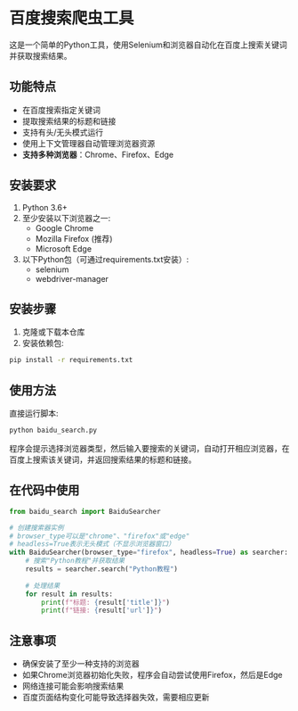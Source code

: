 # 百度搜索爬虫工具

这是一个简单的Python工具，使用Selenium和浏览器自动化在百度上搜索关键词并获取搜索结果。

## 功能特点

- 在百度搜索指定关键词
- 提取搜索结果的标题和链接
- 支持有头/无头模式运行
- 使用上下文管理器自动管理浏览器资源
- **支持多种浏览器**：Chrome、Firefox、Edge

## 安装要求

1. Python 3.6+
2. 至少安装以下浏览器之一:
   - Google Chrome
   - Mozilla Firefox (推荐)
   - Microsoft Edge
3. 以下Python包（可通过requirements.txt安装）:
   - selenium
   - webdriver-manager

## 安装步骤

1. 克隆或下载本仓库
2. 安装依赖包:

```bash
pip install -r requirements.txt
```

## 使用方法

直接运行脚本:

```bash
python baidu_search.py
```

程序会提示选择浏览器类型，然后输入要搜索的关键词，自动打开相应浏览器，在百度上搜索该关键词，并返回搜索结果的标题和链接。

## 在代码中使用

```python
from baidu_search import BaiduSearcher

# 创建搜索器实例
# browser_type可以是"chrome"、"firefox"或"edge"
# headless=True表示无头模式（不显示浏览器窗口）
with BaiduSearcher(browser_type="firefox", headless=True) as searcher:
    # 搜索"Python教程"并获取结果
    results = searcher.search("Python教程")
    
    # 处理结果
    for result in results:
        print(f"标题: {result['title']}")
        print(f"链接: {result['url']}")
```

## 注意事项

- 确保安装了至少一种支持的浏览器
- 如果Chrome浏览器初始化失败，程序会自动尝试使用Firefox，然后是Edge
- 网络连接可能会影响搜索结果
- 百度页面结构变化可能导致选择器失效，需要相应更新 
